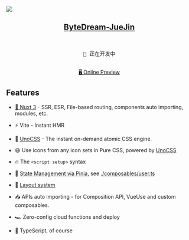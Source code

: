 ![](https://picxyxsw.oss-cn-hangzhou.aliyuncs.com/20230116155200.png)


<h2 align="center">
<a href="https://github.com/MarleneJiang/ByteDream-JueJin">ByteDream-JueJin</a>
</h2><br>

<pre align="center">
🧪 正在开发中
</pre>

<p align="center">
<br>
<a href="https://bytedream.top/">🖥 Online Preview</a>
</p>

## Features

- [💚 Nuxt 3](https://nuxt.com/) - SSR, ESR, File-based routing, components auto importing, modules, etc.

- ⚡️ Vite - Instant HMR

- 🎨 [UnoCSS](https://github.com/antfu/unocss) - The instant on-demand atomic CSS engine.

- 😃 Use icons from any icon sets in Pure CSS, powered by [UnoCSS](https://github.com/antfu/unocss)

- 🔥 The `<script setup>` syntax

- 🍍 [State Management via Pinia](https://pinia.esm.dev), see [./composables/user.ts](./composables/user.ts)

- 📑 [Layout system](./layouts)

- 📥 APIs auto importing - for Composition API, VueUse and custom composables.

- 🏎 Zero-config cloud functions and deploy

- 🦾 TypeScript, of course
